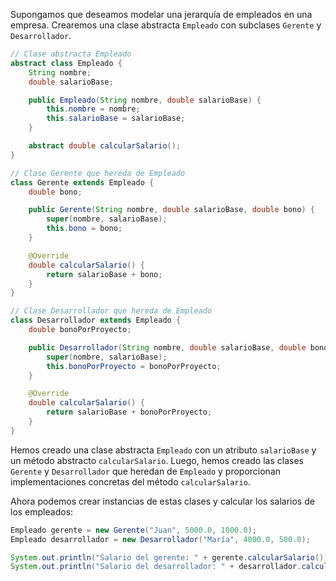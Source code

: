 Supongamos que deseamos modelar una jerarquía de empleados en una empresa. Crearemos una clase abstracta ``Empleado`` con subclases ``Gerente`` y ``Desarrollador``.

```java
// Clase abstracta Empleado
abstract class Empleado {
    String nombre;
    double salarioBase;

    public Empleado(String nombre, double salarioBase) {
        this.nombre = nombre;
        this.salarioBase = salarioBase;
    }

    abstract double calcularSalario();
}

// Clase Gerente que hereda de Empleado
class Gerente extends Empleado {
    double bono;

    public Gerente(String nombre, double salarioBase, double bono) {
        super(nombre, salarioBase);
        this.bono = bono;
    }

    @Override
    double calcularSalario() {
        return salarioBase + bono;
    }
}

// Clase Desarrollador que hereda de Empleado
class Desarrollador extends Empleado {
    double bonoPorProyecto;

    public Desarrollador(String nombre, double salarioBase, double bonoPorProyecto) {
        super(nombre, salarioBase);
        this.bonoPorProyecto = bonoPorProyecto;
    }

    @Override
    double calcularSalario() {
        return salarioBase + bonoPorProyecto;
    }
}
```

Hemos creado una clase abstracta ``Empleado`` con un atributo ``salarioBase`` y un método abstracto ``calcularSalario``. Luego, hemos creado las clases ``Gerente`` y ``Desarrollador`` que heredan de ``Empleado`` y proporcionan implementaciones concretas del método ``calcularSalario``.

Ahora podemos crear instancias de estas clases y calcular los salarios de los empleados:

```java
Empleado gerente = new Gerente("Juan", 5000.0, 1000.0);
Empleado desarrollador = new Desarrollador("María", 4000.0, 500.0);

System.out.println("Salario del gerente: " + gerente.calcularSalario());
System.out.println("Salario del desarrollador: " + desarrollador.calcularSalario());
```
